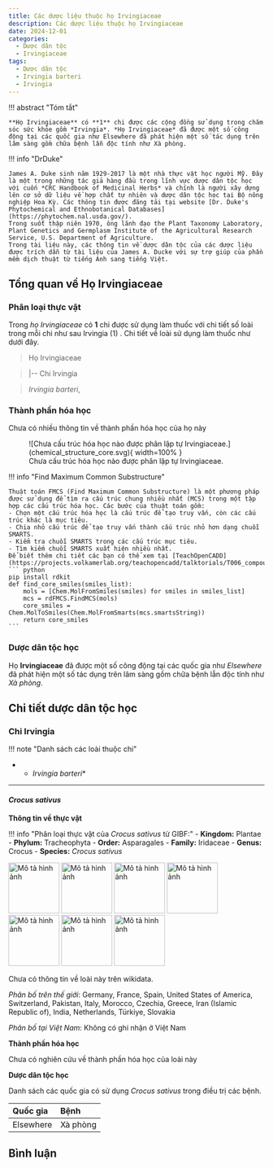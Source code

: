 ```yaml
---
title: Các dược liệu thuộc họ Irvingiaceae
description: Các dược liệu thuộc họ Irvingiaceae
date: 2024-12-01
categories:
  - Dược dân tộc
  - Irvingiaceae
tags:
  - Dược dân tộc
  - Irvingia barteri
  - Irvingia
---
```

!!! abstract "Tóm tắt"

    **Họ Irvingiaceae** có **1** chi được các cộng đồng sử dụng trong chăm sóc sức khỏe gồm *Irvingia*. *Họ Irvingiaceae* đã được một số công động tại các quốc gia như Elsewhere đã phát hiện một số tác dụng trên lâm sàng gồm chữa bệnh lẫn độc tính như Xà phòng.

!!! info "DrDuke"

    James A. Duke sinh năm 1929-2017 là một nhà thực vật học người Mỹ. Đây là một trong những tác giả hàng đầu trong lĩnh vực dược dân tộc học với cuốn *CRC Handbook of Medicinal Herbs* và chính là người xây dựng lên cơ sở dữ liệu về hợp chất tự nhiên và dược dân tộc học tại Bộ nông nghiệp Hoa Kỳ. Các thông tin được đăng tải tại website [Dr. Duke's Phytochemical and Ethnobotanical Databases](https://phytochem.nal.usda.gov/). 
    Trong suốt thập niên 1970, ông lãnh đạo the Plant Taxonomy Laboratory, Plant Genetics and Germplasm Institute of the Agricultural Research Service, U.S. Department of Agriculture.
    Trong tài liệu này, các thông tin về dược dân tộc của các dược liệu được trích dẫn từ tài liệu của James A. Ducke với sự trợ giúp của phần mềm dịch thuật từ tiếng Anh sang tiếng Việt.
   
## Tổng quan về Họ Irvingiaceae
### Phân loại thực vật
Trong *họ Irvingiaceae* có **1** chi được sử dụng làm thuốc với chi tiết số loài trong mỗi chi như sau Irvingia (1) . Chi tiết về loài sử dụng làm thuốc như dưới đây.  

>Họ Irvingiaceae


>|-- Chi Irvingia

>*Irvingia barteri*,

### Thành phần hóa học 

Chưa có nhiều thông tin về thành phần hóa học của họ này

<figure markdown="span">
    ![Chưa cấu trúc hóa học nào được phân lập tự Irvingiaceae.](chemical_structure_core.svg){ width=100% }
    <figcaption>Chưa cấu trúc hóa học nào được phân lập tự Irvingiaceae.</figcaption>
</figure>


!!! info  "Find Maximum Common Substructure"
    
    Thuật toán FMCS (Find Maximum Common Substructure) là một phương pháp được sử dụng để tìm ra cấu trúc chung nhiều nhất (MCS) trong một tập hợp các cấu trúc hóa học. Các bước của thuật toán gồm:
    - Chọn một cấu trúc hóa học là cấu trúc để tạo truy vấn, còn các cấu trúc khác là mục tiêu.
    - Chia nhỏ cấu trúc để tạo truy vấn thành cấu trúc nhỏ hơn dạng chuỗi SMARTS.
    - Kiểm tra chuỗi SMARTS trong các cấu trúc mục tiêu.
    - Tìm kiếm chuỗi SMARTS xuất hiện nhiều nhất.
    Để biết thêm chi tiết các bạn có thể xem tại [TeachOpenCADD](https://projects.volkamerlab.org/teachopencadd/talktorials/T006_compound_maximum_common_substructures.html)
    ``` python
    pip install rdkit
    def find_core_smiles(smiles_list):
        mols = [Chem.MolFromSmiles(smiles) for smiles in smiles_list]
        mcs = rdFMCS.FindMCS(mols)
        core_smiles = Chem.MolToSmiles(Chem.MolFromSmarts(mcs.smartsString))
        return core_smiles
    ```

### Dược dân tộc học

Họ **Irvingiaceae** đã được một số công động tại các quốc gia như *Elsewhere* đã phát hiện một số tác dụng trên lâm sàng gồm chữa bệnh lẫn độc tính như *Xà phòng*.

## Chi tiết dược dân tộc học


### Chi Irvingia

!!! note "Danh sách các loài thuộc chi"
    
*	 - *Irvingia barteri**

---      
#### *Crocus sativus*
**Thông tin về thực vật**

!!! info "Phân loại thực vật của *Crocus sativus* từ GIBF:"
    - **Kingdom:** Plantae
    - **Phylum:** Tracheophyta
    - **Order:** Asparagales
    - **Family:** Iridaceae
    - **Genus:** Crocus
    - **Species:** *Crocus sativus*

<img src="https://inaturalist-open-data.s3.amazonaws.com/photos/447150149/original.jpeg" alt="Mô tả hình ảnh" width="100" height="100">
<img src="https://inaturalist-open-data.s3.amazonaws.com/photos/446103636/original.jpeg" alt="Mô tả hình ảnh" width="100" height="100">
<img src="https://inaturalist-open-data.s3.amazonaws.com/photos/449333267/original.jpeg" alt="Mô tả hình ảnh" width="100" height="100">
<img src="https://inaturalist-open-data.s3.amazonaws.com/photos/449333249/original.jpeg" alt="Mô tả hình ảnh" width="100" height="100">
<img src="https://inaturalist-open-data.s3.amazonaws.com/photos/449474705/original.jpeg" alt="Mô tả hình ảnh" width="100" height="100">
<img src="https://inaturalist-open-data.s3.amazonaws.com/photos/250611411/original.jpeg" alt="Mô tả hình ảnh" width="100" height="100">
<img src="https://inaturalist-open-data.s3.amazonaws.com/photos/330218813/original.jpg" alt="Mô tả hình ảnh" width="100" height="100"> 

Chưa có thông tin về loài này trên wikidata.

*Phân bố trên thế giới*: Germany, France, Spain, United States of America, Switzerland, Pakistan, Italy, Morocco, Czechia, Greece, Iran (Islamic Republic of), India, Netherlands, Türkiye, Slovakia

*Phân bố tại Việt Nam*: Không có ghi nhận ở Việt Nam

**Thành phần hóa học**
        

Chưa có nghiên cứu về thành phần hóa học của loài này


**Dược dân tộc học**

Danh sách các quốc gia có sử dụng *Crocus sativus* trong điều trị các bệnh. 

| Quốc gia   | Bệnh     |
|:-----------|:---------|
| Elsewhere  | Xà phòng |





## Bình luận

<div id="giscus-container"></div>
<script src="https://giscus.app/client.js"
        data-repo="hoangson0787/CSDL-duoc-lieu"
        data-repo-id="R_kgDONbMRNA"
        data-category="Duoc lieu"
        data-category-id="DIC_kwDONbMRNM4ClklR"
        data-mapping="pathname"
        data-strict="0"
        data-reactions-enabled="1"
        data-emit-metadata="1"
        data-input-position="bottom"
        data-theme="light"
        data-lang="en"
        crossorigin="anonymous"
        async>
</script>

